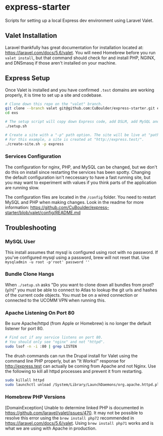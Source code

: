 # express-starter
Scripts for setting up a local Express dev environment using Laravel Valet.

## Valet Installation
Laravel thankfully has great documentation for installation located at: https://laravel.com/docs/5.6/valet. You will need Homebrew before you run `valet install`, but that command should check for and install PHP, NGINX, and DNSmasq if those aren't installed on your machine.

## Express Setup
Once Valet is installed and you have confirmed `.test` domains are working properly, it is time to set up a site and codebase. 

```bash
# Clone down this repo on the "valet" branch. 
git clone --branch valet git@github.com:CuBoulder/express-starter.git exs
cd exs

# The setup script will copy down Express code, add DSLM, add MySQL and PHP settings, and "park" the /web directory.
./setup.sh

# Create a site with a "-p" path option. The site will be live at "path.test" when installation finishes.
# For this example, a site is created at "http://express.test/".
./create-site.sh -p express
```
### Services Configuration

The configuration for nginx, PHP, and MySQL can be changed, but we don't do this on install since restarting the services has been spotty. Changing the default configuration isn't neccessary to have a fast running site, but you may want to experiment with values if you think parts of the application are running slow.

The configuration files are located in the `/config` folder. You need to restart MySQL and PHP when making changes. Look in the readme for more information: https://github.com/CuBoulder/express-starter/blob/valet/config/README.md

## Troubleshooting

### MySQL User

This install assumes that mysql is configured using root with no password.  If you've configured mysql using a password, brew will not reset that.  Use `mysqladmin -u root -p'root' password ''`

### Bundle Clone Hangs

When `./setup.sh` asks "Do you want to clone down all bundles from prod? (y/n)" you must be able to connect to Atlas to lookup the git urls and hashes of the current code objects. You must be on a wired connection or connected to the UCOMM VPN when running this. 

### Apache Listening On Port 80

Be sure Apache/httpd (from Apple or Homebrew) is no longer the default listener for port 80.  

```bash
# Find out if any service listens on port 80.
# You should only see "nginx" and not "httpd".
sudo lsof -n -i :80 | grep LISTEN
```

The drush commands can run the Drupal install for Valet using the command line PHP properly, but an "It Works!" response for http://express.test can actually be coming from Apache and not Nginx. Use the following to kill all httpd processes and prevent it from restarting.

```bash
sudo killall httpd
sudo launchctl unload /System/Library/LaunchDaemons/org.apache.httpd.plist
```

### Homebrew PHP Versions

[DomainException] Unable to determine linked PHP is documented in https://github.com/laravel/valet/issues/470.  It may not be possible to resolve this error using the `brew install php72` recommended in https://laravel.com/docs/5.6/valet.  Using `brew install php71` works and is what we are using with Apache in production.

